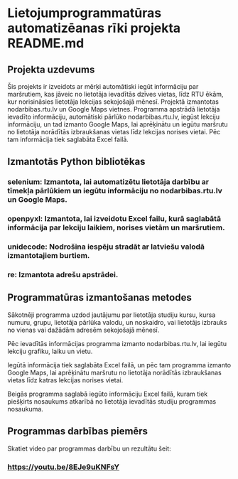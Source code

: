 # Lietojumprogrammatūras automatizēanas rīki projekta README.md
## Projekta uzdevums
Šis projekts ir izveidots ar mērķi automātiski iegūt informāciju par maršrutiem, kas jāveic no lietotāja ievadītās dzīves vietas, līdz RTU ēkām, kur norisināsies lietotāja lekcijas sekojošajā mēnesī. Projektā izmantotas nodarbibas.rtu.lv un Google Maps vietnes. Programma apstrādā lietotāja ievadīto informāciju, automātiski pārlūko nodarbibas.rtu.lv, iegūst lekciju informāciju, un tad izmanto Google Maps, lai aprēķinātu un iegūtu maršrutu no lietotāja norādītās izbraukšanas vietas līdz lekcijas norises vietai. Pēc tam informācija tiek saglabāta Excel failā.

## Izmantotās Python bibliotēkas
### selenium: Izmantota, lai automatizētu lietotāja darbību ar tīmekļa pārlūkiem un iegūtu informāciju no nodarbibas.rtu.lv un Google Maps.

### openpyxl: Izmantota, lai izveidotu Excel failu, kurā saglabātā informācija par lekciju laikiem, norises vietām un maršrutiem.

### unidecode: Nodrošina iespēju stradāt ar latviešu valodā izmantotajiem burtiem.

### re: Izmantota adrešu apstrādei.

## Programmatūras izmantošanas metodes
Sākotnēji programma uzdod jautājumu par lietotāja studiju kursu, kursa numuru, grupu, lietotāja pārlūka valodu, un noskaidro, vai lietotājs izbrauks no vienas vai dažādām adresēm sekojošajā mēnesī.

Pēc ievadītās informācijas programma izmanto nodarbibas.rtu.lv, lai iegūtu lekciju grafiku, laiku un vietu.

Iegūtā informācija tiek saglabāta Excel failā, un pēc tam programma izmanto Google Maps, lai aprēķinātu maršrutu no lietotāja norādītās izbraukšanas vietas līdz katras lekcijas norises vietai.

Beigās programma saglabā iegūto informāciju Excel failā, kuram tiek piešķirts nosaukums atkarībā no lietotāja ievadītās studiju programmas nosaukuma.

## Programmas darbības piemērs
Skatiet video par programmas darbību un rezultātu šeit:

### https://youtu.be/8EJe9uKNFsY
